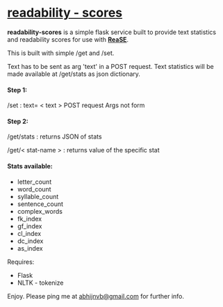 # [readability - scores](http://readability-scores.herokuapp.com)
__readability-scores__ is a simple flask service built to provide text statistics 
and readability scores for use with [__ReaSE__](https://github.com/Abhishek-P/ReaSE).

This is built with simple /get and /set.

Text has to be sent as arg 'text' in a POST request.
Text statistics will be made available at  /get/stats as json dictionary.

#### Step 1:
/set : text= < text > POST request Args not form
#### Step 2:
/get/stats :  returns JSON of stats

/get/< stat-name > : returns value of the specific stat

#### Stats available:
*  letter_count
*   word_count
*   syllable_count
*   sentence_count
*   complex_words
*   fk_index
*   gf_index
*   cl_index
*   dc_index
*   as_index

Requires:

*   Flask
*   NLTK - tokenize

Enjoy.
Please ping me at  [abhijnvb@gmail.com](mailto:abhijnvb@gmail.com) for further info.


  